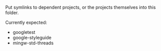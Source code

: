 Put symlinks to dependent projects, or the projects themselves into this
folder.

Currently expected:
- googletest
- google-styleguide
- mingw-std-threads
